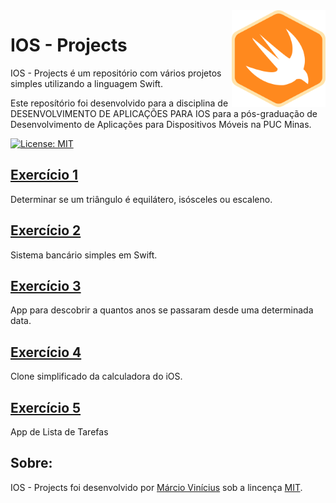 <img align="right" src="https://github.com/marciovcampos/IOS-Projects/blob/master/swift.png"/>

IOS - Projects
=====================

IOS - Projects é um repositório com vários projetos simples utilizando a linguagem Swift. 

Este reposítório foi desenvolvido para a disciplina de DESENVOLVIMENTO DE APLICAÇÕES PARA IOS para a pós-graduação de Desenvolvimento de Aplicações para Dispositivos Móveis na PUC Minas.

[![License: MIT](https://img.shields.io/badge/License-MIT-green.svg)](https://github.com/marciovcampos/IOS-Projects/blob/master/LICENSE)


## [Exercício 1](https://github.com/marciovcampos/IOS-Projects/tree/master/Exercicio-1)

Determinar se um triângulo é equilátero, isósceles ou escaleno.

## [Exercício 2](https://github.com/marciovcampos/IOS-Projects/tree/master/Exercicio-2)

Sistema bancário simples em Swift.

## [Exercício 3](https://github.com/marciovcampos/IOS-Projects/tree/master/Exercicio-3)

App para descobrir a quantos anos se passaram desde uma determinada data.

## [Exercício 4](https://github.com/marciovcampos/IOS-Projects/tree/master/Exercicio-4)

Clone simplificado da calculadora do iOS.

## [Exercício 5](https://github.com/marciovcampos/IOS-Projects/tree/master/Exercicio-5)

App de Lista de Tarefas

## Sobre: 
IOS - Projects foi desenvolvido por [Márcio Vinícius](https://github.com/marciovcampos) sob a lincença [MIT](LICENSE).